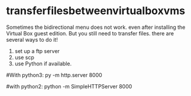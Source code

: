 # transferfilesbetweenvirtualboxvms

Sometimes the bidirectional menu does not work. even after installing the Virtual Box guest edition.
But you still need to transfer files. there are several ways to do it!
1. set up a ftp server
2. use scp
3. use Python if available.

#With python3:
py -m http.server 8000


#with python2:
python -m SimpleHTTPServer 8000
